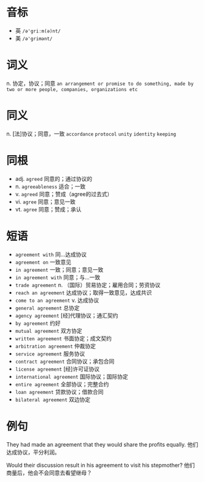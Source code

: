 # 音标

- 英 `/ə'griːm(ə)nt/`
- 美 `/ə'grimənt/`

# 词义

n. 协定，协议；同意
`an arrangement or promise to do something, made by two or more people, companies, organizations etc`

# 同义

n. [法]协议；同意，一致
`accordance` `protocol` `unity` `identity` `keeping`

# 同根

- adj. `agreed` 同意的；通过协议的
- n. `agreeableness` 适合；一致
- v. `agreed` 同意；赞成（agree的过去式）
- vi. `agree` 同意；意见一致
- vt. `agree` 同意；赞成；承认

# 短语

- `agreement with` 同…达成协议
- `agreement on` 一致意见
- `in agreement` 一致；同意；意见一致
- `in agreement with` 同意；与…一致
- `trade agreement` n. （国际）贸易协定；雇用合同；劳资协议
- `reach an agreement` 达成协议；取得一致意见，达成共识
- `come to an agreement` v. 达成协议
- `general agreement` 总协定
- `agency agreement` [经]代理协议；通汇契约
- `by agreement` 约好
- `mutual agreement` 双方协定
- `written agreement` 书面协定；成文契约
- `arbitration agreement` 仲裁协定
- `service agreement` 服务协议
- `contract agreement` 合同协议；承包合同
- `license agreement` [经]许可证协议
- `international agreement` 国际协议；国际协定
- `entire agreement` 全部协议；完整合约
- `loan agreement` 贷款协议；借款合同
- `bilateral agreement` 双边协定

# 例句

They had made an agreement that they would share the profits equally.
他们达成协议，平分利润。

Would their discussion result in his agreement to visit his stepmother?
他们商量后，他会不会同意去看望继母？


